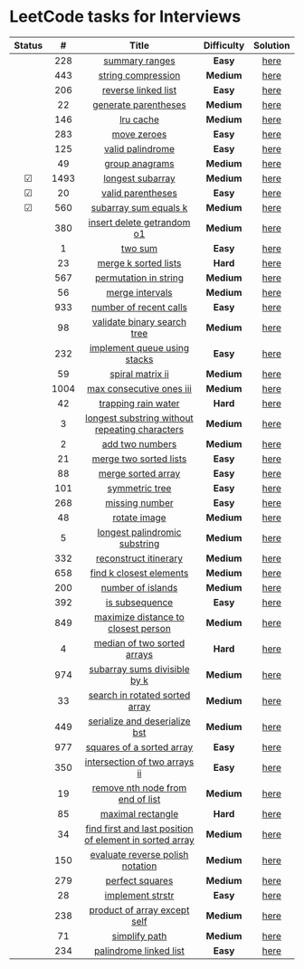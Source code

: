 # LeetCode tasks for Interviews

| Status  |  #   |                                                                       Title                                                                       | **Difficulty** |                                     Solution                                      |
| :-----: | :--: | :-----------------------------------------------------------------------------------------------------------------------------------------------: | :------------: | :-------------------------------------------------------------------------------: |
|   | 228  |                                          [summary ranges](https://leetcode.com/problems/summary-ranges/)                                          |    **Easy**    | [here](https://github.com/otkloneniye/Leetcode/blob/main/tasks/228.py)  |
|   | 443  |                                      [string compression](https://leetcode.com/problems/string-compression/)                                      |   **Medium**   | [here](https://github.com/otkloneniye/Leetcode/blob/main/tasks/443.py)  |
|   | 206  |                                     [reverse linked list](https://leetcode.com/problems/reverse-linked-list/)                                     |    **Easy**    | [here](https://github.com/otkloneniye/Leetcode/blob/main/tasks/206.py)  |
|   |  22  |                                    [generate parentheses](https://leetcode.com/problems/generate-parentheses/)                                    |   **Medium**   |  [here](https://github.com/otkloneniye/Leetcode/blob/main/tasks/22.py)  |
|   | 146  |                                               [lru cache](https://leetcode.com/problems/lru-cache/)                                               |   **Medium**   | [here](https://github.com/otkloneniye/Leetcode/blob/main/tasks/146.py)  |
|   | 283  |                                             [move zeroes](https://leetcode.com/problems/move-zeroes/)                                             |    **Easy**    | [here](https://github.com/otkloneniye/Leetcode/blob/main/tasks/283.py)  |
|   | 125  |                                        [valid palindrome](https://leetcode.com/problems/valid-palindrome/)                                        |    **Easy**    | [here](https://github.com/otkloneniye/Leetcode/blob/main/tasks/125.py)  |
|   |  49  |                                          [group anagrams](https://leetcode.com/problems/group-anagrams/)                                          |   **Medium**   |  [here](https://github.com/otkloneniye/Leetcode/blob/main/tasks/49.py)  |
| &#9745; | 1493 |                       [longest subarray](https://leetcode.com/problems/longest-subarray-of-1s-after-deleting-one-element/)                        |   **Medium**   | [here](https://github.com/otkloneniye/Leetcode/blob/main/tasks/1493.py) |
| &#9745; |  20  |                                       [valid parentheses](https://leetcode.com/problems/valid-parentheses/)                                       |    **Easy**    |  [here](https://github.com/otkloneniye/Leetcode/blob/main/tasks/20.py)  |
| &#9745; | 560  |                                   [subarray sum equals k](https://leetcode.com/problems/subarray-sum-equals-k/)                                   |   **Medium**   | [here](https://github.com/otkloneniye/Leetcode/blob/main/tasks/560.py)  |
|   | 380  |                              [insert delete getrandom o1](https://leetcode.com/problems/insert-delete-getrandom-o1/)                              |   **Medium**   | [here](https://github.com/otkloneniye/Leetcode/blob/main/tasks/380.py)  |
|   |  1   |                                                 [two sum](https://leetcode.com/problems/two-sum/)                                                 |    **Easy**    |  [here](https://github.com/otkloneniye/Leetcode/blob/main/tasks/1.py)   |
|   |  23  |                                    [merge k sorted lists](https://leetcode.com/problems/merge-k-sorted-lists/)                                    |    **Hard**    |  [here](https://github.com/otkloneniye/Leetcode/blob/main/tasks/23.py)  |
|   | 567  |                                   [permutation in string](https://leetcode.com/problems/permutation-in-string/)                                   |   **Medium**   | [here](https://github.com/otkloneniye/Leetcode/blob/main/tasks/567.py)  |
|   |  56  |                                         [merge intervals](https://leetcode.com/problems/merge-intervals/)                                         |   **Medium**   |  [here](https://github.com/otkloneniye/Leetcode/blob/main/tasks/56.py)  |
|   | 933  |                                  [number of recent calls](https://leetcode.com/problems/number-of-recent-calls/)                                  |    **Easy**    | [here](https://github.com/otkloneniye/Leetcode/blob/main/tasks/933.py)  |
|   |  98  |                             [validate binary search tree](https://leetcode.com/problems/validate-binary-search-tree/)                             |   **Medium**   |  [here](https://github.com/otkloneniye/Leetcode/blob/main/tasks/98.py)  |
|   | 232  |                            [implement queue using stacks](https://leetcode.com/problems/implement-queue-using-stacks/)                            |    **Easy**    | [here](https://github.com/otkloneniye/Leetcode/blob/main/tasks/232.py)  |
|   |  59  |                                        [spiral matrix ii](https://leetcode.com/problems/spiral-matrix-ii/)                                        |   **Medium**   |  [here](https://github.com/otkloneniye/Leetcode/blob/main/tasks/59.py)  |
|   | 1004 |                                [max consecutive ones iii](https://leetcode.com/problems/max-consecutive-ones-iii/)                                |   **Medium**   | [here](https://github.com/otkloneniye/Leetcode/blob/main/tasks/1004.py) |
|   |  42  |                                     [trapping rain water](https://leetcode.com/problems/trapping-rain-water/)                                     |    **Hard**    |  [here](https://github.com/otkloneniye/Leetcode/blob/main/tasks/42.py)  |
|   |  3   |          [longest substring without repeating characters](https://leetcode.com/problems/longest-substring-without-repeating-characters/)          |   **Medium**   |  [here](https://github.com/otkloneniye/Leetcode/blob/main/tasks/3.py)   |
|   |  2   |                                         [add two numbers](https://leetcode.com/problems/add-two-numbers/)                                         |   **Medium**   |  [here](https://github.com/otkloneniye/Leetcode/blob/main/tasks/2.py)   |
|   |  21  |                                  [merge two sorted lists](https://leetcode.com/problems/merge-two-sorted-lists/)                                  |    **Easy**    |  [here](https://github.com/otkloneniye/Leetcode/blob/main/tasks/21.py)  |
|   |  88  |                                      [merge sorted array](https://leetcode.com/problems/merge-sorted-array/)                                      |    **Easy**    |  [here](https://github.com/otkloneniye/Leetcode/blob/main/tasks/88.py)  |
|   | 101  |                                          [symmetric tree](https://leetcode.com/problems/symmetric-tree/)                                          |    **Easy**    | [here](https://github.com/otkloneniye/Leetcode/blob/main/tasks/101.py)  |
|   | 268  |                                          [missing number](https://leetcode.com/problems/missing-number/)                                          |    **Easy**    | [here](https://github.com/otkloneniye/Leetcode/blob/main/tasks/268.py)  |
|   |  48  |                                            [rotate image](https://leetcode.com/problems/rotate-image/)                                            |   **Medium**   |  [here](https://github.com/otkloneniye/Leetcode/blob/main/tasks/48.py)  |
|   |  5   |                           [longest palindromic substring](https://leetcode.com/problems/longest-palindromic-substring/)                           |   **Medium**   |  [here](https://github.com/otkloneniye/Leetcode/blob/main/tasks/5.py)   |
|   | 332  |                                   [reconstruct itinerary](https://leetcode.com/problems/reconstruct-itinerary/)                                   |   **Medium**   | [here](https://github.com/otkloneniye/Leetcode/blob/main/tasks/332.py)  |
|   | 658  |                                 [find k closest elements](https://leetcode.com/problems/find-k-closest-elements/)                                 |   **Medium**   | [here](https://github.com/otkloneniye/Leetcode/blob/main/tasks/658.py)  |
|   | 200  |                                       [number of islands](https://leetcode.com/problems/number-of-islands/)                                       |   **Medium**   | [here](https://github.com/otkloneniye/Leetcode/blob/main/tasks/200.py)  |
|   | 392  |                                          [is subsequence](https://leetcode.com/problems/is-subsequence/)                                          |    **Easy**    | [here](https://github.com/otkloneniye/Leetcode/blob/main/tasks/392.py)  |
|   | 849  |                     [maximize distance to closest person](https://leetcode.com/problems/maximize-distance-to-closest-person/)                     |   **Medium**   | [here](https://github.com/otkloneniye/Leetcode/blob/main/tasks/849.py)  |
|   |  4   |                             [median of two sorted arrays](https://leetcode.com/problems/median-of-two-sorted-arrays/)                             |    **Hard**    |  [here](https://github.com/otkloneniye/Leetcode/blob/main/tasks/4.py)   |
|   | 974  |                            [subarray sums divisible by k](https://leetcode.com/problems/subarray-sums-divisible-by-k/)                            |   **Medium**   | [here](https://github.com/otkloneniye/Leetcode/blob/main/tasks/974.py)  |
|  |  33  |                          [search in rotated sorted array](https://leetcode.com/problems/search-in-rotated-sorted-array/)                          |   **Medium**   |  [here](https://github.com/otkloneniye/Leetcode/blob/main/tasks/33.py)  |
|  | 449  |                           [serialize and deserialize bst](https://leetcode.com/problems/serialize-and-deserialize-bst/)                           |   **Medium**   | [here](https://github.com/otkloneniye/Leetcode/blob/main/tasks/449.py)  |
|  | 977  |                               [squares of a sorted array](https://leetcode.com/problems/squares-of-a-sorted-array/)                               |    **Easy**    | [here](https://github.com/otkloneniye/Leetcode/blob/main/tasks/977.py)  |
|  | 350  |                           [intersection of two arrays ii](https://leetcode.com/problems/intersection-of-two-arrays-ii/)                           |    **Easy**    | [here](https://github.com/otkloneniye/Leetcode/blob/main/tasks/350.py)  |
|  |  19  |                        [remove nth node from end of list](https://leetcode.com/problems/remove-nth-node-from-end-of-list/)                        |   **Medium**   |  [here](https://github.com/otkloneniye/Leetcode/blob/main/tasks/19.py)  |
|  |  85  |                                       [maximal rectangle](https://leetcode.com/problems/maximal-rectangle/)                                       |    **Hard**    |  [here](https://github.com/otkloneniye/Leetcode/blob/main/tasks/85.py)  |
|  |  34  | [find first and last position of element in sorted array](https://leetcode.com/problems/find-first-and-last-position-of-element-in-sorted-array/) |   **Medium**   |  [here](https://github.com/otkloneniye/Leetcode/blob/main/tasks/34.py)  |
|  | 150  |                        [evaluate reverse polish notation](https://leetcode.com/problems/evaluate-reverse-polish-notation/)                        |   **Medium**   | [here](https://github.com/otkloneniye/Leetcode/blob/main/tasks/150.py)  |
|  | 279  |                                         [perfect squares](https://leetcode.com/problems/perfect-squares/)                                         |   **Medium**   | [here](https://github.com/otkloneniye/Leetcode/blob/main/tasks/279.py)  |
|  |  28  |                                        [implement strstr](https://leetcode.com/problems/implement-strstr/)                                        |    **Easy**    |  [here](https://github.com/otkloneniye/Leetcode/blob/main/tasks/28.py)  |
|   | 238  |                            [product of array except self](https://leetcode.com/problems/product-of-array-except-self/)                            |   **Medium**   | [here](https://github.com/otkloneniye/Leetcode/blob/main/tasks/238.py)  |
|   |  71  |                                           [simplify path](https://leetcode.com/problems/simplify-path/)                                           |   **Medium**   |  [here](https://github.com/otkloneniye/Leetcode/blob/main/tasks/71.py)  |
|   | 234  |                                  [palindrome linked list](https://leetcode.com/problems/palindrome-linked-list/)                                  |    **Easy**    | [here](https://github.com/otkloneniye/Leetcode/blob/main/tasks/234.py)  |
